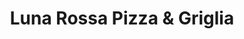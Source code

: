 ---
layout: realizzazione
nome: "Luna Rossa Pizza & Griglia"
title: "Luna Rossa Pizza & Griglia"
citta: "Pistoia"
tipo:
    - pizzeria
    - ristorante
slug: "luna-rossa-pizza-e-griglia"
google_maps: "https://maps.app.goo.gl/bXxKMa3B78bACfNM9"
cartella_foto: "luna-rossa-pizza-e-griglia"
foto_copertina: "banco-pizza.webp"
immagini:
  - "banco-pizza-dettaglio.webp"
  - "banco-pizza.webp"
  - "linea-cottura-forno.webp"
  - "linea-cottura.webp"
  - "logo.webp"
  - "piano-di-lavoro-ad-isola.webp"
---
